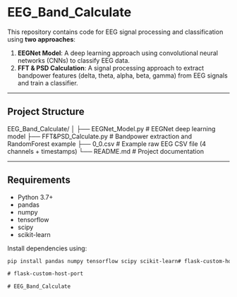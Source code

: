 # EEG_Band_Calculate

This repository contains code for EEG signal processing and classification using **two approaches**:

1. **EEGNet Model**: A deep learning approach using convolutional neural networks (CNNs) to classify EEG data.
2. **FFT & PSD Calculation**: A signal processing approach to extract bandpower features (delta, theta, alpha, beta, gamma) from EEG signals and train a classifier.

---

## Project Structure

EEG_Band_Calculate/
│
├── EEGNet_Model.py # EEGNet deep learning model
├── FFT&PSD_Calculate.py # Bandpower extraction and RandomForest example
├── 0_0.csv # Example raw EEG CSV file (4 channels + timestamps)
└── README.md # Project documentation


---

## Requirements

- Python 3.7+
- pandas
- numpy
- tensorflow
- scipy
- scikit-learn

Install dependencies using:

```bash
pip install pandas numpy tensorflow scipy scikit-learn#   f l a s k - c u s t o m - h o s t - p o r t  
 #   f l a s k - c u s t o m - h o s t - p o r t  
 #   E E G _ B a n d _ C a l c u l a t e  
 